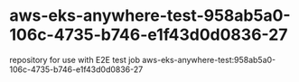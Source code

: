 # aws-eks-anywhere-test-958ab5a0-106c-4735-b746-e1f43d0d0836-27
repository for use with E2E test job aws-eks-anywhere-test:958ab5a0-106c-4735-b746-e1f43d0d0836-27
